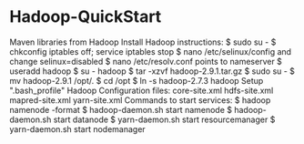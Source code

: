 # Hadoop-QuickStart
Maven libraries from Hadoop
Install Hadoop instructions:
$ sudo su -
$ chkconfig iptables off; service iptables stop
$ nano /etc/selinux/config and change selinux=disabled
$ nano /etc/resolv.conf points to nameserver
$ useradd hadoop
$ su - hadoop
$ tar -xzvf hadoop-2.9.1.tar.gz 
$ sudo su -
$ mv hadoop-2.9.1 /opt/.
$ cd /opt
$ ln -s hadoop-2.7.3 hadoop
Setup ".bash_profile"
Hadoop Configuration files:
  core-site.xml
  hdfs-site.xml
  mapred-site.xml
  yarn-site.xml
Commands to start services:
$ hadoop namenode -format
$ hadoop-daemon.sh start namenode
$ hadoop-daemon.sh start datanode
$ yarn-daemon.sh start resourcemanager
$ yarn-daemon.sh start nodemanager
